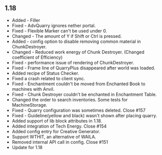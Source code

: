 ## 1.18

* Added - Filler
* Fixed - AdvQuarry ignores nether portal.
* Fixed - Flexible Marker can't be used under 0.
* Changed - The amount of Y if Shift or Ctrl is pressed.
* Added - config option to disable removing common material in ChunkDestroyer.
* Changed - Reduced work energy of Chunk Destroyer. (Changed coefficient of Efficiency)
* Fixed - performance issue of rendering of ChunkDestroyer.
* Fixed - Frame line of QuarryPlus disappeared after world was loaded.
* Added recipe of Status Checker.
* Fixed a crash related to client sync.
* Fixed - Enchantment couldn't be moved from Enchanted Book to machines with Anvil.
* Fixed - Chunk Destroyer couldn't be enchanted in Enchantment Table.
* Changed the order to search inventories. Some tests for MachineStorage.
* Fixed - Quarry configuration was sometimes deleted. Close #157
* Fixed - Guideline(yellow and black) wasn't shown after placing quarry.
* Added support of lib block attributes in 1.18.
* Added integration of Tech Energy. Close #154
* Added config entry for Creative Generator.
* Support WTHIT, an alternative of WAILA.
* Removed internal API call in config. Close #151
* Update for 1.18
